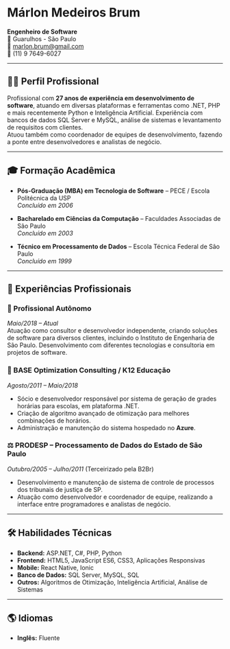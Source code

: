 # Márlon Medeiros Brum
**Engenheiro de Software**  
📍 Guarulhos - São Paulo  
📧 [marlon.brum@gmail.com](mailto:marlon.brum@gmail.com)  
📱 (11) 9 7649-6027  

---

## 👨‍💻 Perfil Profissional
Profissional com **27 anos de experiência em desenvolvimento de software**, atuando em diversas plataformas e ferramentas como .NET, PHP e mais recentemente Python e Inteligência Artificial. Experiência com bancos de dados SQL Server e MySQL, análise de sistemas e levantamento de requisitos com clientes.  
Atuou também como coordenador de equipes de desenvolvimento, fazendo a ponte entre desenvolvedores e analistas de negócio.

---

## 🎓 Formação Acadêmica
- **Pós-Graduação (MBA) em Tecnologia de Software** – PECE / Escola Politécnica da USP  
  *Concluído em 2006*  

- **Bacharelado em Ciências da Computação** – Faculdades Associadas de São Paulo  
  *Concluído em 2003*  

- **Técnico em Processamento de Dados** – Escola Técnica Federal de São Paulo  
  *Concluído em 1999*  

---

## 💼 Experiências Profissionais

### 🚀 Profissional Autônomo  
*Maio/2018 – Atual*  
Atuação como consultor e desenvolvedor independente, criando soluções de software para diversos clientes, incluindo o Instituto de Engenharia de São Paulo. Desenvolvimento com diferentes tecnologias e consultoria em projetos de software.

### 🏫 BASE Optimization Consulting / K12 Educação  
*Agosto/2011 – Maio/2018*  
- Sócio e desenvolvedor responsável por sistema de geração de grades horárias para escolas, em plataforma .NET.  
- Criação de algoritmo avançado de otimização para melhores combinações de horários.  
- Administração e manutenção do sistema hospedado no **Azure**.  

### ⚖️ PRODESP – Processamento de Dados do Estado de São Paulo  
*Outubro/2005 – Julho/2011* (Terceirizado pela B2Br)  
- Desenvolvimento e manutenção de sistema de controle de processos dos tribunais de justiça de SP.  
- Atuação como desenvolvedor e coordenador de equipe, realizando a interface entre programadores e analistas de negócio.  

---

## 🛠️ Habilidades Técnicas

- **Backend:** ASP.NET, C#, PHP, Python  
- **Frontend:** HTML5, JavaScript ES6, CSS3, Aplicações Responsivas  
- **Mobile:** React Native, Ionic  
- **Banco de Dados:** SQL Server, MySQL, SQL  
- **Outros:** Algoritmos de Otimização, Inteligência Artificial, Análise de Sistemas  

---

## 🌎 Idiomas
- **Inglês:** Fluente  

